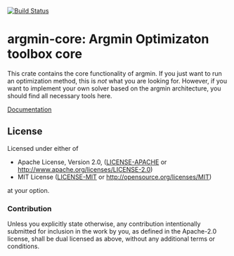 [![Build Status](https://travis-ci.org/stefan-k/argmin-rs.svg?branch=master)](https://travis-ci.org/stefan-k/argmin-rs)

# argmin-core: Argmin Optimizaton toolbox core

This crate contains the core functionality of argmin.
If you just want to run an optimization method, this is *not* what you are looking for.
However, if you want to implement your own solver based on the argmin architecture, you should find all necessary tools here.

[Documentation](https://argmin-rs.github.io/argmin-core/argmin_core/) 

## License

Licensed under either of

  * Apache License, Version 2.0, ([LICENSE-APACHE](LICENSE-APACHE) or http://www.apache.org/licenses/LICENSE-2.0)
  * MIT License ([LICENSE-MIT](LICENSE-MIT) or http://opensource.org/licenses/MIT)

at your option.

### Contribution

Unless you explicitly state otherwise, any contribution intentionally submitted for inclusion in the work by you, as defined in the Apache-2.0 license, shall be dual licensed as above, without any additional terms or conditions.
